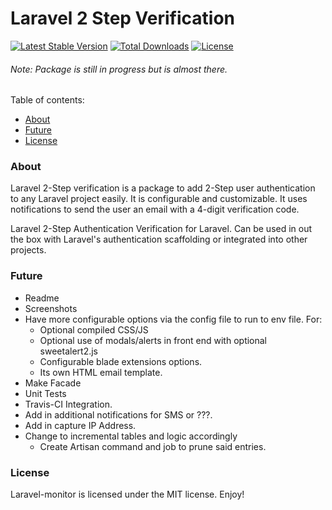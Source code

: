 # Laravel 2 Step Verification

[![Latest Stable Version](https://poser.pugx.org/jeremykenedy/laravel2step/v/stable)](https://packagist.org/packages/jeremykenedy/laravel2step)
[![Total Downloads](https://poser.pugx.org/jeremykenedy/laravel2step/downloads)](https://packagist.org/packages/jeremykenedy/laravel2step)
[![License](https://poser.pugx.org/jeremykenedy/laravel2step/license)](https://packagist.org/packages/jeremykenedy/laravel2step)

###### Note: Package is still in progress but is almost there.

Table of contents:
- [About](#about)
- [Future](#future)
- [License](#license)

### About
Laravel 2-Step verification is a package to add 2-Step user authentication to any Laravel project easily. It is configurable and customizable. It uses notifications to send the user an email with a 4-digit verification code.

Laravel 2-Step Authentication Verification for Laravel. Can be used in out the box with Laravel's authentication scaffolding or integrated into other projects. 

### Future
* Readme
* Screenshots
* Have more configurable options via the config file to run to env file. For:
    * Optional compiled CSS/JS
    * Optional use of modals/alerts in front end with optional sweetalert2.js
    * Configurable blade extensions options.
    * Its own HTML email template.
* Make Facade
* Unit Tests
* Travis-CI Integration.
* Add in additional notifications for SMS or ???.
* Add in capture IP Address.
* Change to incremental tables and logic accordingly
    * Create Artisan command and job to prune said entries.

### License
Laravel-monitor is licensed under the MIT license. Enjoy!

